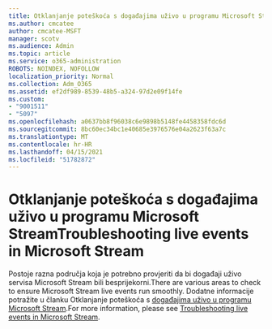 ```yaml
---
title: Otklanjanje poteškoća s događajima uživo u programu Microsoft Stream
ms.author: cmcatee
author: cmcatee-MSFT
manager: scotv
ms.audience: Admin
ms.topic: article
ms.service: o365-administration
ROBOTS: NOINDEX, NOFOLLOW
localization_priority: Normal
ms.collection: Adm_O365
ms.assetid: ef2df989-8539-48b5-a324-97d2e09f14fe
ms.custom:
- "9001511"
- "5097"
ms.openlocfilehash: a0637bb8f96038c6e9898b5148fe4458358fdc6d
ms.sourcegitcommit: 8bc60ec34bc1e40685e3976576e04a2623f63a7c
ms.translationtype: MT
ms.contentlocale: hr-HR
ms.lasthandoff: 04/15/2021
ms.locfileid: "51782872"
---
```

# <a name="troubleshooting-live-events-in-microsoft-stream"></a><span data-ttu-id="04103-102">Otklanjanje poteškoća s događajima uživo u programu Microsoft Stream</span><span class="sxs-lookup"><span data-stu-id="04103-102">Troubleshooting live events in Microsoft Stream</span></span>

<span data-ttu-id="04103-103">Postoje razna područja koja je potrebno provjeriti da bi događaji uživo servisa Microsoft Stream bili besprijekorni.</span><span class="sxs-lookup"><span data-stu-id="04103-103">There are various areas to check to ensure Microsoft Stream live events run smoothly.</span></span> <span data-ttu-id="04103-104">Dodatne informacije potražite u članku Otklanjanje poteškoća s [događajima uživo u programu Microsoft Stream](https://docs.microsoft.com/stream/live-event-troubleshooting).</span><span class="sxs-lookup"><span data-stu-id="04103-104">For more information, please see [Troubleshooting live events in Microsoft Stream](https://docs.microsoft.com/stream/live-event-troubleshooting).</span></span>
